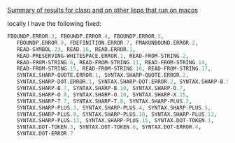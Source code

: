 [Summary of results for clasp and on other lisps that run on macos](https://gitlab.common-lisp.net/kpoeck/ansi-test/wikis/home)

locally I have the following fixed:
```lisp
FBOUNDP.ERROR.3, FBOUNDP.ERROR.4, FBOUNDP.ERROR.5, 
   FBOUNDP.ERROR.9, FDEFINITION.ERROR.7, FMAKUNBOUND.ERROR.2,  
   READ-SYMBOL.23, READ.16, READ.ERROR.1, 
   READ-PRESERVING-WHITESPACE.ERROR.1, READ-FROM-STRING.2, 
   READ-FROM-STRING.6, READ-FROM-STRING.11, READ-FROM-STRING.14, 
   READ-FROM-STRING.15, READ-FROM-STRING.16, READ-FROM-STRING.17, 
   SYNTAX.SHARP-QUOTE.ERROR.1, SYNTAX.SHARP-QUOTE.ERROR.2, 
   SYNTAX.SHARP-DOT.ERROR.1, SYNTAX.SHARP-DOT.ERROR.2, SYNTAX.SHARP-B.5, 
   SYNTAX.SHARP-B.7, SYNTAX.SHARP-B.10, SYNTAX.SHARP-O.7, 
   SYNTAX.SHARP-O.8, SYNTAX.SHARP-O.10, SYNTAX.SHARP-X.15, 
   SYNTAX.SHARP-T.7, SYNTAX.SHARP-T.8, SYNTAX.SHARP-PLUS.2, 
   SYNTAX.SHARP-PLUS.3, SYNTAX.SHARP-PLUS.4, SYNTAX.SHARP-PLUS.5, 
   SYNTAX.SHARP-PLUS.9, SYNTAX.SHARP-PLUS.10, SYNTAX.SHARP-PLUS.12, 
   SYNTAX.SHARP-PLUS.13, SYNTAX.SHARP-PLUS.15, SYNTAX.DOT-TOKEN.1, 
   SYNTAX.DOT-TOKEN.3, SYNTAX.DOT-TOKEN.6, SYNTAX.DOT-ERROR.4, 
   SYNTAX.DOT-ERROR.7
````